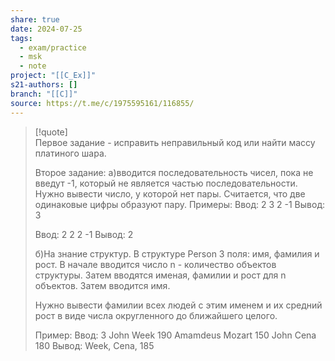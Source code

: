 ```yaml
---
share: true
date: 2024-07-25
tags:
  - exam/practice
  - msk
  - note
project: "[[C_Ex]]"
s21-authors: []
branch: "[[C]]"
source: https://t.me/c/1975595161/116855/
---
```


> [!quote]  
> Первое задание - исправить неправильный код или найти массу платиного шара.
> 
> Второе задание: a)вводится последовательность чисел, пока не введут -1, который не является частью последовательности. Нужно вывести число, у которой нет пары. Считается, что две одинаковые цифры образуют пару. Примеры:
> Ввод: 2 3 2 -1
> Вывод: 3
> 
> Ввод: 2 2 2 -1
> Вывод: 2
> 
> б)На знание структур. В структуре Person 3 поля: имя, фамилия и рост. В начале вводится число n - количество объектов структуры. Затем вводятся именая, фамилии и рост для n объектов. Затем вводится имя.
> 
> Нужно вывести фамилии всех людей с этим именем и их средний рост в виде числа округленного до ближайшего целого.
> 
> Пример:
> Ввод: 3
> John
> Week
> 190
> Amamdeus
> Mozart
> 150
> John
> Cena
> 180
> Вывод:
> Week, Cena, 185
